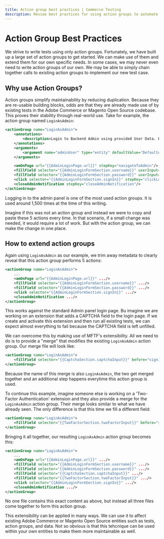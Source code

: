 ```yaml
---
title: Action group best practices | Commerce Testing
description: Review best practices for using action groups to automate different Adobe Commerce and Magento Open Source test scenarios in the Functional Testing Framework.
---
```


# Action Group Best Practices

We strive to write tests using only action groups. Fortunately, we have built up a large set of action groups to get started. We can make use of them and extend them for our own specific needs. In some cases, we may never even need to write action groups of our own. We may be able to simply chain together calls to existing action groups to implement our new test case.

## Why use Action Groups?

Action groups simplify maintainability by reducing duplication. Because they are re-usable building blocks, odds are that they are already made use of by existing tests in the Adobe Commerce or Magento Open Source codebase. This proves their stability through real-world use. Take for example, the action group named `LoginAsAdmin`:

```xml
<actionGroup name="LoginAsAdmin">
    <annotations>
        <description>Login to Backend Admin using provided User Data. PLEASE NOTE: This Action Group does NOT validate that you are Logged In.</description>
    </annotations>
    <arguments>
        <argument name="adminUser" type="entity" defaultValue="DefaultAdminUser"/>
    </arguments>

    <amOnPage url="{{AdminLoginPage.url}}" stepKey="navigateToAdmin"/>
    <fillField selector="{{AdminLoginFormSection.username}}" userInput="{{adminUser.username}}" stepKey="fillUsername"/>
    <fillField selector="{{AdminLoginFormSection.password}}" userInput="{{adminUser.password}}" stepKey="fillPassword"/>
    <click selector="{{AdminLoginFormSection.signIn}}" stepKey="clickLogin"/>
    <closeAdminNotification stepKey="closeAdminNotification"/>
</actionGroup>
```

Logging in to the admin panel is one of the most used action groups. It is used around 1,500 times at the time of this writing.

Imagine if this was not an action group and instead we were to copy and paste these 5 actions every time. In that scenario, if a small change was needed, it would require a lot of work. But with the action group, we can make the change in one place.

## How to extend action groups

Again using `LoginAsAdmin` as our example, we trim away metadata to clearly reveal that this action group performs 5 actions:

```xml
<actionGroup name="LoginAsAdmin">
    ...
    <amOnPage url="{{AdminLoginPage.url}}" .../>
    <fillField selector="{{AdminLoginFormSection.username}}" .../>
    <fillField selector="{{AdminLoginFormSection.password}}" .../>
    <click selector="{{AdminLoginFormSection.signIn}}" .../>
    <closeAdminNotification .../>
</actionGroup>
```

This works against the standard Admin panel login page. Bu imagine we are working on an extension that adds a CAPTCHA field to the login page. If we create and activate this extension and then run all existing tests, we can expect almost everything to fail because the CAPTCHA field is left unfilled.

We can overcome this by making use of MFTF's extensibility. All we need to do is to provide a "merge" that modifies the existing `LoginAsAdmin` action group. Our merge file will look like:

```xml
<actionGroup name="LoginAsAdmin">
    <fillField selector="{{CaptchaSection.captchaInput}}" before="signIn" .../>
</actionGroup>
```

Because the name of this merge is also `LoginAsAdmin`, the two get merged together and an additional step happens everytime this action group is used.

To continue this example, imagine someone else is working on a 'Two-Factor Authentication' extension and they also provide a merge for the `LoginAsAdmin` action group. Their merge looks similar to what we have already seen. The only difference is that this time we fill a different field:

```xml
<actionGroup name="LoginAsAdmin">
    <fillField selector="{{TwoFactorSection.twoFactorInput}}" before="signIn" .../>
</actionGroup>
```

Bringing it all together, our resulting `LoginAsAdmin` action group becomes this:

```xml
<actionGroup name="LoginAsAdmin">
    ...
    <amOnPage url="{{AdminLoginPage.url}}" .../>
    <fillField selector="{{AdminLoginFormSection.username}}" .../>
    <fillField selector="{{AdminLoginFormSection.password}}" .../>
    <fillField selector="{{CaptchaSection.captchaInput}}" .../>
    <fillField selector="{{TwoFactorSection.twoFactorInput}}" .../>
    <click selector="{{AdminLoginFormSection.signIn}}" .../>
    <closeAdminNotification .../>
</actionGroup>
```

No one file contains this exact content as above, but instead all three files come together to form this action group.

This extensibility can be applied in many ways. We can use it to affect existing Adobe Commerce or Magento Open Source entities such as tests, action groups, and data. Not so obvious is that this tehcnique can be used within your own entities to make them more maintainable as well.
